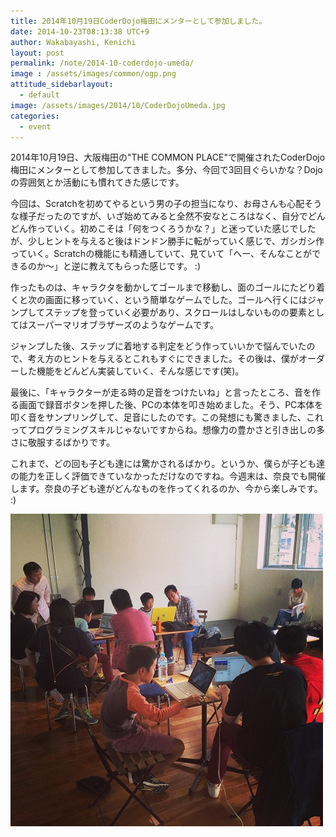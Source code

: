 ```yaml
---
title: 2014年10月19日CoderDojo梅田にメンターとして参加しました。
date: 2014-10-23T08:13:38 UTC+9
author: Wakabayashi, Kenichi
layout: post
permalink: /note/2014-10-coderdojo-umeda/
image : /assets/images/common/ogp.png
attitude_sidebarlayout:
  - default
image: /assets/images/2014/10/CoderDojoUmeda.jpg
categories:
  - event
---
```

2014年10月19日、大阪梅田の"THE COMMON PLACE"で開催されたCoderDojo梅田にメンターとして参加してきました。多分、今回で3回目ぐらいかな？Dojoの雰囲気とか活動にも慣れてきた感じです。

今回は、Scratchを初めてやるという男の子の担当になり、お母さんも心配そうな様子だったのですが、いざ始めてみると全然不安なところはなく、自分でどんどん作っていく。初めこそは「何をつくろうかな？」と迷っていた感じでしたが、少しヒントを与えると後はドンドン勝手に転がっていく感じで、ガシガシ作っていく。Scratchの機能にも精通していて、見ていて「へー、そんなことができるのか〜」と逆に教えてもらった感じです。 :)

作ったものは、キャラクタを動かしてゴールまで移動し、面のゴールにたどり着くと次の画面に移っていく、という簡単なゲームでした。ゴールへ行くにはジャンプしてステップを登っていく必要があり、スクロールはしないものの要素としてはスーパーマリオブラザーズのようなゲームです。

ジャンプした後、ステップに着地する判定をどう作っていいかで悩んでいたので、考え方のヒントを与えるとこれもすぐにできました。その後は、僕がオーダーした機能をどんどん実装していく、そんな感じです(笑)。

最後に、「キャラクターが走る時の足音をつけたいね」と言ったところ、音を作る画面で録音ボタンを押した後、PCの本体を叩き始めました。そう、PC本体を叩く音をサンプリングして、足音にしたのです。この発想にも驚きました、これってプログラミングスキルじゃないですからね。想像力の豊かさと引き出しの多さに敬服するばかりです。

これまで、どの回も子ども達には驚かされるばかり。というか、僕らが子ども達の能力を正しく評価できていなかっただけなのですね。今週末は、奈良でも開催します。奈良の子ども達がどんなものを作ってくれるのか、今から楽しみです。 :)

![CoderDojoUmeda](/assets/images/2014/10/CoderDojoUmeda.jpg)
